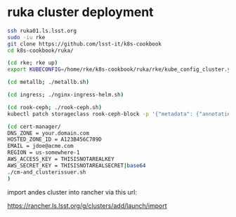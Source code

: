 ruka cluster deployment
========================

```bash
ssh ruka01.ls.lsst.org
sudo -iu rke
git clone https://github.com/lsst-it/k8s-cookbook
cd k8s-cookbook/ruka/

(cd rke; rke up)
export KUBECONFIG=/home/rke/k8s-cookbook/ruka/rke/kube_config_cluster.yml

(cd metallb; ./metallb.sh)

(cd ingress; ./nginx-ingress-helm.sh)

(cd rook-ceph; ./rook-ceph.sh)
kubectl patch storageclass rook-ceph-block -p '{"metadata": {"annotations":{"storageclass.kubernetes.io/is-default-class":"true"}}}'

(cd cert-manager/
DNS_ZONE = your.domain.com
HOSTED_ZONE_ID = A123B456C789D
EMAIL = jdoe@acme.com
REGION = us-somewhere-1
AWS_ACCESS_KEY = THISISNOTAREALKEY
AWS_SECRET_KEY = THISISNOTAREALSECRET|base64
./cm-and_clusterissuer.sh
)

```

import andes cluster into rancher via this url:

https://rancher.ls.lsst.org/g/clusters/add/launch/import
